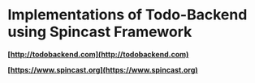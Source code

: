 # Implementations of Todo-Backend using Spincast Framework #

**[http://todobackend.com](http://todobackend.com)**

**[https://www.spincast.org](https://www.spincast.org)**
